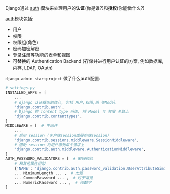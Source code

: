 Django通过 [auth][1] 模块来处理用户的**认证**(你是谁?)和**授权**(你能做什么?)

[auth][1]模块包括:
- 用户
- 权限
- 权限组(角色)
- 密码加密解密
- 登录注册等功能的表单和视图
- 可替换的 Authentication Backend (存储并进行用户认证的方案, 例如数据库, 内存, LDAP, OAuth)


`django-admin startproject` 做了什么auth配置:
```python
# settings.py
INSTALLED_APPS = [
    ...
    # django 认证框架的核心, 包括 用户,权限,组 等Model
    'django.contrib.auth',
    # Django 的 content type 系统, 将 Model 与 权限 关联上
    'django.contrib.contenttypes',
]
MIDDLEWARE = [  # 中间件
    ...
    # 启用 session (客户端session或服务端session)
    'django.contrib.sessions.middleware.SessionMiddleware',
    # 借助 session 将用户绑到每个请求上
    'django.contrib.auth.middleware.AuthenticationMiddleware',
]
AUTH_PASSWORD_VALIDATORS = [  # 密码校验
    # 和其他属性相似
    {'NAME': 'django.contrib.auth.password_validation.UserAttributeSimilarityValidator',},
    ... MinimumLength ... ,  # 太短
    ... CommonPassword ... ,  # 过于常见
    ... NumericPassword ... ,  # 纯数字
]
```

[1]: https://docs.djangoproject.com/en/3.0/ref/contrib/auth/